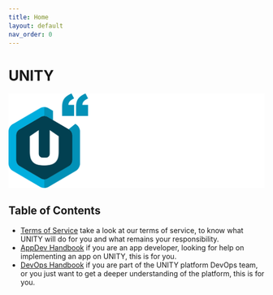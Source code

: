 ```yaml
---
title: Home
layout: default
nav_order: 0
---
```

<!-- DOCTOC SKIP -->

# UNITY

![](assets/Unity%20Logo%20-%20Dark%20backgrounds.svg)

## Table of Contents

* [Terms of Service](Terms-of-Service.html)
  take a look at our terms of service, to know what UNITY will do for you and what remains your responsibility.
* [AppDev Handbook](app-dev-handbook)
  if you are an app developer, looking for help on implementing an app on UNITY, this is for you.
* [DevOps Handbook](dev-ops-handbook)
  if you are part of the UNITY platform DevOps team, or you just want to get a deeper understanding of the platform, this
  is for you.
